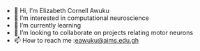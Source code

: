 - 👋 Hi, I’m Elizabeth Cornell Awuku
- 👀 I’m interested in computational neuroscience
- 🌱 I’m currently learning 
- 💞️ I’m looking to collaborate on projects relating motor neurons
- 📫 How to reach me :eawuku@aims.edu.gh

<!---
Cornell-ku/Cornell-ku is a ✨ special ✨ repository because its `README.md` (this file) appears on your GitHub profile.
You can click the Preview link to take a look at your changes.
--->
